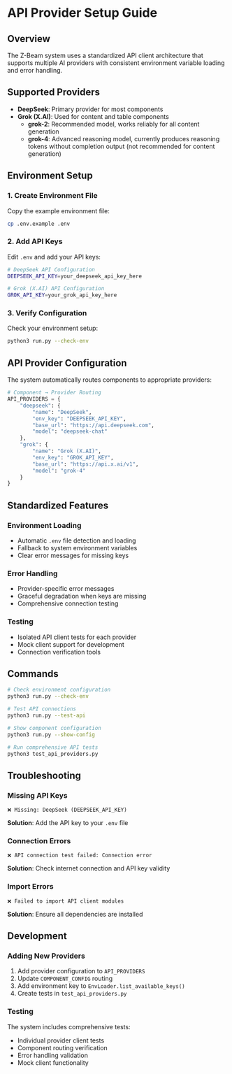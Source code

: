 # API Provider Setup Guide

## Overview

The Z-Beam system uses a standardized API client architecture that supports multiple AI providers with consistent environment variable loading and error handling.

## Supported Providers

- **DeepSeek**: Primary provider for most components
- **Grok (X.AI)**: Used for content and table components
  - **grok-2**: Recommended model, works reliably for all content generation
  - **grok-4**: Advanced reasoning model, currently produces reasoning tokens without completion output (not recommended for content generation)

## Environment Setup

### 1. Create Environment File

Copy the example environment file:
```bash
cp .env.example .env
```

### 2. Add API Keys

Edit `.env` and add your API keys:
```bash
# DeepSeek API Configuration
DEEPSEEK_API_KEY=your_deepseek_api_key_here

# Grok (X.AI) API Configuration
GROK_API_KEY=your_grok_api_key_here
```

### 3. Verify Configuration

Check your environment setup:
```bash
python3 run.py --check-env
```

## API Provider Configuration

The system automatically routes components to appropriate providers:

```python
# Component → Provider Routing
API_PROVIDERS = {
    "deepseek": {
        "name": "DeepSeek",
        "env_key": "DEEPSEEK_API_KEY",
        "base_url": "https://api.deepseek.com",
        "model": "deepseek-chat"
    },
    "grok": {
        "name": "Grok (X.AI)",
        "env_key": "GROK_API_KEY",
        "base_url": "https://api.x.ai/v1",
        "model": "grok-4"
    }
}
```

## Standardized Features

### Environment Loading
- Automatic `.env` file detection and loading
- Fallback to system environment variables
- Clear error messages for missing keys

### Error Handling
- Provider-specific error messages
- Graceful degradation when keys are missing
- Comprehensive connection testing

### Testing
- Isolated API client tests for each provider
- Mock client support for development
- Connection verification tools

## Commands

```bash
# Check environment configuration
python3 run.py --check-env

# Test API connections
python3 run.py --test-api

# Show component configuration
python3 run.py --show-config

# Run comprehensive API tests
python3 test_api_providers.py
```

## Troubleshooting

### Missing API Keys
```
❌ Missing: DeepSeek (DEEPSEEK_API_KEY)
```
**Solution**: Add the API key to your `.env` file

### Connection Errors
```
❌ API connection test failed: Connection error
```
**Solution**: Check internet connection and API key validity

### Import Errors
```
❌ Failed to import API client modules
```
**Solution**: Ensure all dependencies are installed

## Development

### Adding New Providers

1. Add provider configuration to `API_PROVIDERS`
2. Update `COMPONENT_CONFIG` routing
3. Add environment key to `EnvLoader.list_available_keys()`
4. Create tests in `test_api_providers.py`

### Testing

The system includes comprehensive tests:
- Individual provider client tests
- Component routing verification
- Error handling validation
- Mock client functionality
